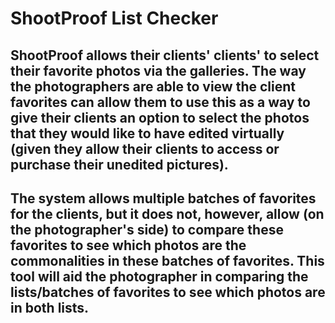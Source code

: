 # ShootProof List Checker

## ShootProof allows their clients' clients' to select their favorite photos via the galleries. The way the photographers are able to view the client favorites can allow them to use this as a way to give their clients an option to select the photos that they would like to have edited virtually (given they allow their clients to access or purchase their unedited pictures).

## The system allows multiple batches of favorites for the clients, but it does not, however, allow (on the photographer's side) to compare these favorites to see which photos are the commonalities in these batches of favorites. This tool will aid the photographer in comparing the lists/batches of favorites to see which photos are in both lists.